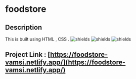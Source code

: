 # foodstore

## Description
This is built using HTML , CSS .
![shields](https://img.shields.io/badge/HTML5-E34F26?style=for-the-badge&logo=html5&logoColor=white)
![shields](https://img.shields.io/badge/CSS-239120?&style=for-the-badge&logo=css3&logoColor=white)
![shields](https://img.shields.io/badge/Netlify-00C7B7?style=for-the-badge&logo=netlify&logoColor=white)

## Project Link : [https://foodstore-vamsi.netlify.app/](https://foodstore-vamsi.netlify.app/)
